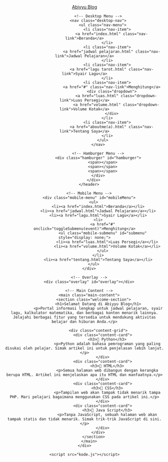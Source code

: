 <!DOCTYPE html>
<html lang="id">
<head>
    <meta charset="UTF-8">
    <meta name="viewport" content="width=device-width, initial-scale=1.0">
    <title>Abiyyu Blog</title>
    <link rel="stylesheet" href="gaya.css">
</head>
<body>
    <div class="container">
        <!-- Header -->
        <header class="header">
            <div class="nav-container">
                <a href="index.html" class="logo">Abiyyu Blog</a>

                <!-- Desktop Menu -->
                <nav class="desktop-nav">
                    <ul class="nav-menu">
                        <li class="nav-item">
                            <a href="index.html" class="nav-link">Beranda</a>
                        </li>
                        <li class="nav-item">
                            <a href="jadwal pelajaran.html" class="nav-link">Jadwal Pelajaran</a>
                        </li>
                        <li class="nav-item">
                            <a href="lagu tarot.html" class="nav-link">Syair Lagu</a>
                        </li>
                        <li class="nav-item">
                            <a href="#" class="nav-link">Menghitung</a>
                            <div class="dropdown">
                                <a href="luas.html" class="dropdown-link">Luas Persegi</a>
                                <a href="volume.html" class="dropdown-link">Volume Kotak</a>
                            </div>
                        </li>
                        <li class="nav-item">
                            <a href="aboutme(a).html" class="nav-link">Tentang Saya</a>
                        </li>
                    </ul>
                </nav>

                <!-- Hamburger Menu -->
                <div class="hamburger" id="hamburger">
                    <span></span>
                    <span></span>
                    <span></span>
                </div>
            </div>
        </header>

        <!-- Mobile Menu -->
        <div class="mobile-menu" id="mobileMenu">
            <ul>
                <li><a href="index.html">Beranda</a></li>
                <li><a href="jadwal.html">Jadwal Pelajaran</a></li>
                <li><a href="lagu.html">Syair Lagu</a></li>
                <li>
                    <a href="#" onclick="toggleSubmenu(event)">Menghitung</a>
                    <ul class="mobile-submenu" id="submenu" style="display: none;">
                        <li><a href="luas.html">Luas Persegi</a></li>
                        <li><a href="volume.html">Volume Kotak</a></li>
                    </ul>
                </li>
                <li><a href="tentang.html">Tentang Saya</a></li>
            </ul>
        </div>

        <!-- Overlay -->
        <div class="overlay" id="overlay"></div>

        <!-- Main Content -->
        <main class="main-content">
            <section class="welcome-section">
                <h1>Selamat Datang di Abiyyu Blog</h1>
                <p>Portal informasi lengkap untuk jadwal pelajaran, syair lagu, kalkulator matematika, dan berbagai konten menarik lainnya. Jelajahi berbagai fitur yang tersedia untuk mendukung aktivitas belajar dan hiburan Anda.</p>

                <div class="content-grid">
                    <div class="content-card">
                        <h3>📅 Python</h3>
                        <p>Python adalah bahasa pemrograman yang paling disukai oleh pelajar. Simak artikel ini untuk penjelasan lebih lanjut.</p>
                    </div>
                    <div class="content-card">
                        <h3>🔢 HTML</h3>
                        <p>Semua halaman web dibangun dengan kerangka berupa HTML. Artikel ini menjelaskan apa itu HTML dan manfaatnya.</p>
                    </div>
                    <div class="content-card">
                        <h3>🎵 CSS</h3>
                        <p>Tampilan web akan tampak tidak menarik tampa PHP. Mari pelajari bagaimana menggunakan CSS pada artikel ini.</p>
                    </div>
                    <div class="content-card">
                        <h3>👤 Java Script</h3>
                        <p>Tanpa JavaScript, sebuah halaman web akan tampak statis dan tidak menarik. Simak trik-trik JavaScript di sini.</p>
                    </div>
                </div>
            </section>
        </main>
    </div>

    <script src="kode.js"></script>
</body>
</html>
